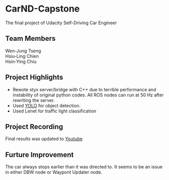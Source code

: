 # CarND-Capstone
The final project of Udacity Self-Driving Car Engineer

## Team Members
Wen-Jung Tseng   
Hsiu-Ling Chien   
Hsin-Ying Chiu 

## Project Highlights
* Rewote styx server/bridge with C++ due to terrible performance and instability of original python codes. All ROS nodes can run at 50 Hz after rewriting the server.
* Used [YOLO](https://github.com/pjreddie/darknet/wiki/YOLO:-Real-Time-Object-Detection) for object detection.
* Used Lenet for traffic light classification


## Project Recording
Final results was updated to [Youtube](https://youtu.be/-xH5h-DeAN4)

## Furture Improvement
The car always stops earlier than it was directed to.  It seems to be an issue in either DBW node or Waypont Updater node.       
